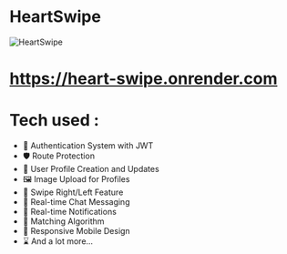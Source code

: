 # HeartSwipe

![HeartSwipe](https://github.com/user-attachments/assets/ca8b9803-de43-4b21-8c08-23489ccb6f15)

# https://heart-swipe.onrender.com

# Tech used :
 * 🔐 Authentication System with JWT
 * 🛡️ Route Protection
 * 👤 User Profile Creation and Updates
 * 🖼️ Image Upload for Profiles
 * 🔄 Swipe Right/Left Feature
 * 💬 Real-time Chat Messaging
 * 🔔 Real-time Notifications
 * 🤝 Matching Algorithm
 * 📱 Responsive Mobile Design
 * ⌛ And a lot more...
